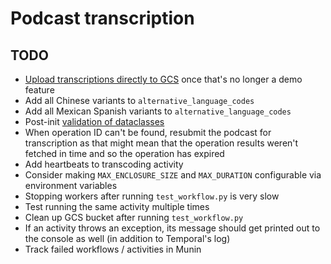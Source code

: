 # Podcast transcription

## TODO

* [Upload transcriptions directly to GCS](https://cloud.google.com/speech-to-text/docs/async-recognize#speech_transcribe_async_gcs-python)
  once that's no longer a demo feature
* Add all Chinese variants to `alternative_language_codes`
* Add all Mexican Spanish variants to `alternative_language_codes`
* Post-init [validation of dataclasses](https://docs.python.org/3/library/dataclasses.html#post-init-processing)
* When operation ID can't be found, resubmit the podcast for transcription as that might mean that the operation results
  weren't fetched in time and so the operation has expired
* Add heartbeats to transcoding activity
* Consider making `MAX_ENCLOSURE_SIZE` and `MAX_DURATION` configurable via environment variables
* Stopping workers after running `test_workflow.py` is very slow
* Test running the same activity multiple times
* Clean up GCS bucket after running `test_workflow.py`
* If an activity throws an exception, its message should get printed out to the console as well (in addition to
  Temporal's log)
* Track failed workflows / activities in Munin

